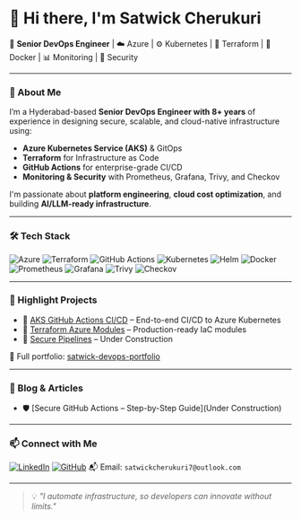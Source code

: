 # 👋 Hi there, I'm Satwick Cherukuri

🚀 **Senior DevOps Engineer** | ☁️ Azure | ⚙️ Kubernetes | 🧱 Terraform | 🐳 Docker | 📊 Monitoring | 🔐 Security

---

### 🧠 About Me

I’m a Hyderabad-based **Senior DevOps Engineer with 8+ years** of experience in designing secure, scalable, and cloud-native infrastructure using:

- **Azure Kubernetes Service (AKS)** & GitOps
- **Terraform** for Infrastructure as Code
- **GitHub Actions** for enterprise-grade CI/CD
- **Monitoring & Security** with Prometheus, Grafana, Trivy, and Checkov

I'm passionate about **platform engineering**, **cloud cost optimization**, and building **AI/LLM-ready infrastructure**.

---

### 🛠️ Tech Stack

![Azure](https://img.shields.io/badge/Azure-0078D4?style=flat&logo=microsoft-azure&logoColor=white)
![Terraform](https://img.shields.io/badge/Terraform-7B42BC?style=flat&logo=terraform&logoColor=white)
![GitHub Actions](https://img.shields.io/badge/GitHub%20Actions-2088FF?style=flat&logo=github-actions&logoColor=white)
![Kubernetes](https://img.shields.io/badge/Kubernetes-326CE5?style=flat&logo=kubernetes&logoColor=white)
![Helm](https://img.shields.io/badge/Helm-0F1689?style=flat&logo=helm&logoColor=white)
![Docker](https://img.shields.io/badge/Docker-2496ED?style=flat&logo=docker&logoColor=white)
![Prometheus](https://img.shields.io/badge/Prometheus-E6522C?style=flat&logo=prometheus&logoColor=white)
![Grafana](https://img.shields.io/badge/Grafana-F46800?style=flat&logo=grafana&logoColor=white)
![Trivy](https://img.shields.io/badge/Trivy-013243?style=flat)
![Checkov](https://img.shields.io/badge/Checkov-0F172A?style=flat)

---

### 📂 Highlight Projects

- 🔹 [AKS GitHub Actions CI/CD](https://github.com/satwick/AKS-GitHub-Actions-CI-CD) – End-to-end CI/CD to Azure Kubernetes
- 🔹 [Terraform Azure Modules](https://github.com/satwick/Terraform-Azure-Modules) – Production-ready IaC modules
- 🔹 [Secure Pipelines](https://github.com/satwick/devsecops-pipeline-gha) – Under Construction

📎 Full portfolio: [satwick-devops-portfolio](https://github.com/satwick)

---

### 📝 Blog & Articles

- 🛡️ [Secure GitHub Actions – Step-by-Step Guide](Under Construction)


---

### 📫 Connect with Me

[![LinkedIn](https://img.shields.io/badge/LinkedIn-blue?logo=linkedin)](https://www.linkedin.com/in/satwick-cherukuri-1804b4b0/)
[![GitHub](https://img.shields.io/badge/GitHub-black?logo=github)](https://github.com/satwick)
📬 Email: `satwickcherukuri7@outlook.com`

---

> 💡 *"I automate infrastructure, so developers can innovate without limits."*

